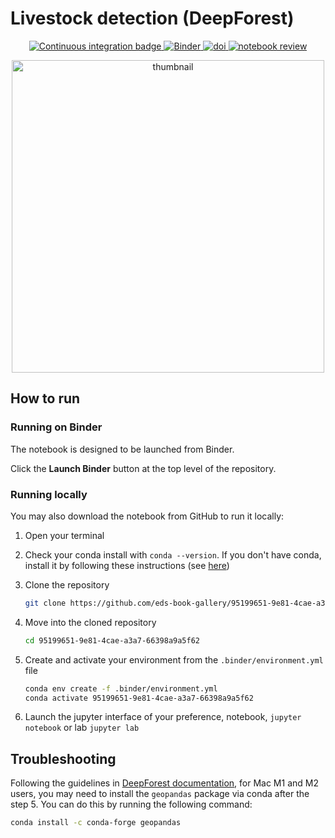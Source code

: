 # Livestock detection (DeepForest)

<p align="center">
    <a href="https://github.com/eds-book/95199651-9e81-4cae-a3a7-66398a9a5f62/actions/workflows/monthly-build.yaml/badge.svg">
        <img alt="Continuous integration badge" src="https://github.com/eds-book/95199651-9e81-4cae-a3a7-66398a9a5f62/actions/workflows/monthly-build.yaml/badge.svg">
    </a>
    <a href="http://mybinder.org/v2/gh/eds-book-gallery/95199651-9e81-4cae-a3a7-66398a9a5f62/main?labpath=notebook.ipynb">
        <img alt="Binder" src="https://mybinder.org/badge_logo.svg">
    </a>
    <a href="https://zenodo.org/badge/latestdoi/880931043">
        <img alt="doi" src="https://zenodo.org/badge/880931043.svg">
    </a>
    <a href="https://github.com/alan-turing-institute/environmental-ds-book/pull/6">
        <img alt="notebook review" src="https://img.shields.io/badge/view-review-purple">
    </a>
</p>

<p align="center">
<img src="images/thumbnail.png" alt="thumbnail" width="500"/>
</p>

## How to run

### Running on Binder
The notebook is designed to be launched from Binder. 

Click the **Launch Binder** button at the top level of the repository.

### Running locally
You may also download the notebook from GitHub to run it locally:
1. Open your terminal

2. Check your conda install with `conda --version`. If you don't have conda, install it by following these instructions (see [here](https://docs.conda.io/en/latest/miniconda.html))

3. Clone the repository
    ```bash
    git clone https://github.com/eds-book-gallery/95199651-9e81-4cae-a3a7-66398a9a5f62.git
    ```

4. Move into the cloned repository
    ```bash
    cd 95199651-9e81-4cae-a3a7-66398a9a5f62
    ```

5. Create and activate your environment from the `.binder/environment.yml` file
    ```bash
    conda env create -f .binder/environment.yml
    conda activate 95199651-9e81-4cae-a3a7-66398a9a5f62
    ```  

6. Launch the jupyter interface of your preference, notebook, `jupyter notebook` or lab `jupyter lab`

## Troubleshooting

Following the guidelines in <a href="https://deepforest.readthedocs.io/en/v1.4.1/getting_started/install.html#geopandas-errors/">DeepForest documentation</a>, for Mac M1 and M2 users, you may need to install the `geopandas` package via conda after the step 5. You can do this by running the following command:

```bash
conda install -c conda-forge geopandas
```